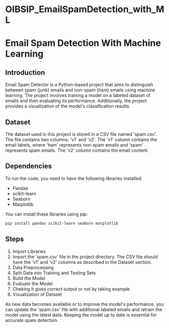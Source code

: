 # OIBSIP_EmailSpamDetection_with_ML

# Email Spam Detection With Machine Learning 

## Introduction
Email Spam Detector is a Python-based project that aims to distinguish between spam (junk) emails and non-spam (ham) emails using machine learning. The project involves training a model on a labeled dataset of emails and then evaluating its performance. Additionally, the project provides a visualization of the model's classification results.

## Dataset
The dataset used in this project is stored in a CSV file named 'spam.csv'. The file contains two columns: 'v1' and 'v2'. The 'v1' column contains the email labels, where 'ham' represents non-spam emails and 'spam' represents spam emails. The 'v2' column contains the email content.

## Dependencies
To run the code, you need to have the following libraries installed:

- Pandas
- scikit-learn
- Seaborn
- Matplotlib

You can install these libraries using pip:

```bash
pip install pandas scikit-learn seaborn matplotlib
`````
## Steps
1. Import Libraries
2. Import the 'spam.csv' file in the project directory. The CSV file should have the 'v1' and 'v2' columns as described in the Dataset section.
3. Data Preprocessing
4. Split Data into Training and Testing Sets
5. Build the Model
6. Evaluate the Model
7. Cheking it gives correct output or not by taking example
8. Visualization of Dataset

As new data becomes available or to improve the model's performance, you can update the 'spam.csv' file with additional labeled emails and retrain the model using the latest data. Keeping the model up to date is essential for accurate spam detection.
